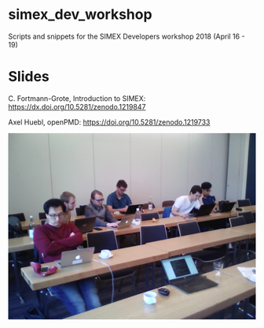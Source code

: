 # simex_dev_workshop

Scripts and snippets for the SIMEX Developers workshop 2018 (April 16 - 19)

# Slides

C. Fortmann-Grote, Introduction to SIMEX: https://dx.doi.org/10.5281/zenodo.1219847

Axel Huebl, openPMD: https://doi.org/10.5281/zenodo.1219733

![](busy_on_april18th.jpg)
